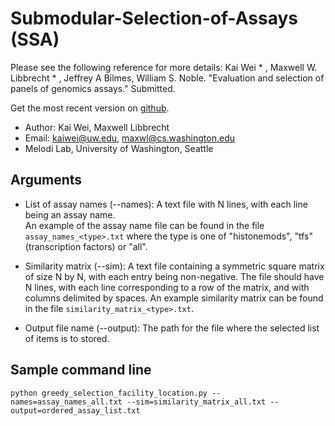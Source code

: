 Submodular-Selection-of-Assays (SSA)
==

Please see the following reference for more details:
Kai Wei * , Maxwell W. Libbrecht * , Jeffrey A Bilmes, William S. Noble. "Evaluation and selection of panels of genomics assays." Submitted.

Get the most recent version on [github](https://github.com/kaiwei123/Submodular-Selection-of-Assays).

* Author: Kai Wei, Maxwell Libbrecht
* Email: kaiwei@uw.edu, maxwl@cs.washington.edu
* Melodi Lab, University of Washington, Seattle

Arguments
--

* List of assay names (--names):
A text file with N lines, with each line being an assay name.  
An example of the assay name file can be found in the file `assay_names_<type>.txt` where the type is one of "histonemods", "tfs" (transcription factors) or "all".

* Similarity matrix (--sim):
A text file containing a symmetric square matrix of size N by N, with each entry being non-negative. The file should have N lines, with each line corresponding to a row of the matrix, and with columns delimited by spaces. 
An example similarity matrix can be found in the file `similarity_matrix_<type>.txt`.

* Output file name (--output):
The path for the file where the selected list of items is to stored. 

Sample command line
--

    python greedy_selection_facility_location.py --names=assay_names_all.txt --sim=similarity_matrix_all.txt --output=ordered_assay_list.txt


